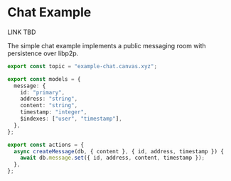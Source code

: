 # Chat Example

LINK TBD

The simple chat example implements a public messaging room
with persistence over libp2p.

```ts
export const topic = "example-chat.canvas.xyz";

export const models = {
  message: {
    id: "primary",
    address: "string",
    content: "string",
    timestamp: "integer",
    $indexes: ["user", "timestamp"],
  },
};

export const actions = {
  async createMessage(db, { content }, { id, address, timestamp }) {
    await db.message.set({ id, address, content, timestamp });
  },
};
```
